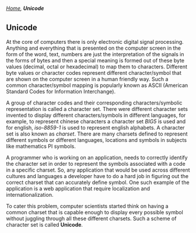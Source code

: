 ###### *[Home](https://tashbalrai.github.io)*, **Unicode**

## Unicode
At the core of computers there is only electronic digital signal processing. Anything and everything that is presented on the computer screen in the form of the word, text, numbers are just the interpretation of the signals in the forms of bytes and then a special meaning is formed out of these byte values (decimal, octal or hexadecimal) to map them to characters. Different byte values  or character codes represent different character/symbol that are shown on the computer screen in a human friendly way. Such a common character/symbol mapping is popularly known as ASCII (American Standard Codes for Information Interchange). 

A group of character codes and their corresponding characters/symbolic representation is called a character set. There were different character sets invented to display different characters/symbols in different languages, for example, to represent chinese characters a character set *BIG5* is used and for english, *iso-8859-1* is used to represent english alphabets. A character set is also known as *charset*. There are many charsets defined to represent different symbols or different languages, locations and symbols in subjects like mathematics PI symbols.

A programmer who is working on an application, needs to correctly identify the character set in order to represent the symbols associated with a code in a specific charset. So, any application that would be used across different cultures and languages a developer have to do a hard job in figuring out the correct charset that can accurately define symbol. One such example of the application is a web application that require localization and internationalization.

To cater this problem, computer scientists started think on having a common charset that is capable enough to display every possible symbol without juggling through all these different charsets. Such a scheme of character set is called **Unicode**.

